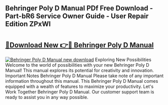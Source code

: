 ## Behringer Poly D Manual PDf Free Download - Part-bR6 Service Owner Guide - User Repair Edition ZPxWI

# <h2><a href="http://bc27556.oget.top/?id=Behringer+Poly+D+Manual">🔗Download New 👉🔴 Behringer Poly D Manual</a></h2>

[![Behringer Poly D Manual new download](https://i.imgur.com/5g1atiW.png)](http://bc27556.oget.top/?id=Behringer+Poly+D+Manual)
Exploring New Possibilities Welcome to the world of possibilities with your new Behringer Poly D Manual! This manual explores its potential for creativity and innovation. Important Notes Behringer Poly D Manual Please take note of any important information throughout this manual. This Behringer Poly D Manual comes equipped with a wealth of features to maximize your productivity. Let's Work Together Behringer Poly D Manual. Our customer support team is ready to assist you in any way possible.
